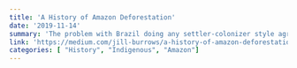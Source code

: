 ```yaml
---
title: 'A History of Amazon Deforestation'
date: '2019-11-14'
summary: 'The problem with Brazil doing any settler-colonizer style agriculture is they have just the smallest bit of suitable land. They have just the smallest bit of natural prairie at the south side of the country. It’s only in the State of Rio Grande do Sol. That same prairie bioregion extends down into Uruguay and Buenos Aires, but it’s absolutely tiny in Brazil (Overbeck et al., 2008). So what’s Brazil to do? The grileiros (from grilos, locusts) come to plague the land. They tear down existing biospheres. They steal land and kill Indigenous people. (Butler, 2011), (Arsenault & Mendes, 2017), (Zaitchik, 2019)'
link: 'https://medium.com/jill-burrows/a-history-of-amazon-deforestation-383e81b7b9d5'
categories: [ "History", "Indigenous", "Amazon"]
---
```

